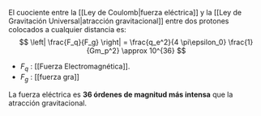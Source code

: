 
El cuociente entre la [[Ley de Coulomb|fuerza eléctrica]] y la [[Ley de Gravitación Universal|atracción gravitacional]] entre dos protones colocados a cualquier distancia es:
$$ \left| \frac{F_q}{F_g} \right| = \frac{q_e^2}{4 \pi\epsilon_0} \frac{1}{Gm_p^2} \approx 10^{36} $$
- $F_q$ : [[Fuerza Electromagnética]].
- $F_g$ : [[fuerza gra]]

La fuerza eléctrica es **36 órdenes de magnitud más intensa** que la atracción gravitacional.
